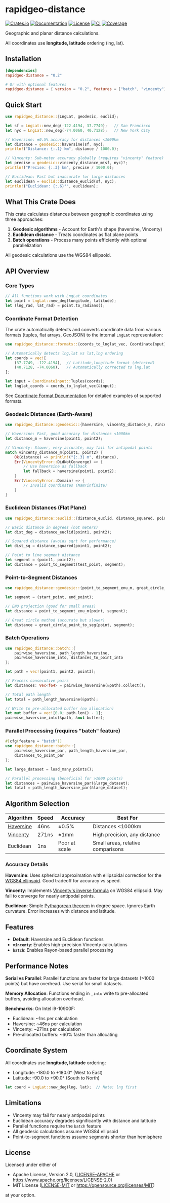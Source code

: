 # rapidgeo-distance

[![Crates.io](https://img.shields.io/crates/v/rapidgeo-distance.svg)](https://crates.io/crates/rapidgeo-distance)
[![Documentation](https://docs.rs/rapidgeo-distance/badge.svg)](https://docs.rs/rapidgeo-distance)
[![License](https://img.shields.io/badge/license-MIT%20OR%20Apache--2.0-blue.svg)](#license)
[![CI](https://github.com/gaker/rapidgeo/workflows/CI/badge.svg)](https://github.com/gaker/rapidgeo/actions)
[![Coverage](https://img.shields.io/codecov/c/github/gaker/rapidgeo)](https://codecov.io/gh/gaker/rapidgeo)

Geographic and planar distance calculations.

All coordinates use **longitude, latitude** ordering (lng, lat).

## Installation

```toml
[dependencies]
rapidgeo-distance = "0.2"

# Or with optional features
rapidgeo-distance = { version = "0.2", features = ["batch", "vincenty"] }
```

## Quick Start

```rust
use rapidgeo_distance::{LngLat, geodesic, euclid};

let sf = LngLat::new_deg(-122.4194, 37.7749);   // San Francisco
let nyc = LngLat::new_deg(-74.0060, 40.7128);   // New York City

// Haversine: ±0.5% accuracy for distances <1000km
let distance = geodesic::haversine(sf, nyc);
println!("Distance: {:.1} km", distance / 1000.0);

// Vincenty: Sub-meter accuracy globally (requires "vincenty" feature)
let precise = geodesic::vincenty_distance_m(sf, nyc)?;
println!("Precise: {:.3} km", precise / 1000.0);

// Euclidean: Fast but inaccurate for large distances
let euclidean = euclid::distance_euclid(sf, nyc);
println!("Euclidean: {:.6}°", euclidean);
```

## What This Crate Does

This crate calculates distances between geographic coordinates using three approaches:

1. **Geodesic algorithms** - Account for Earth's shape (haversine, Vincenty)
2. **Euclidean distance** - Treats coordinates as flat plane points  
3. **Batch operations** - Process many points efficiently with optional parallelization

All geodesic calculations use the WGS84 ellipsoid.

## API Overview

### Core Types

```rust
// All functions work with LngLat coordinates
let point = LngLat::new_deg(longitude, latitude);
let (lng_rad, lat_rad) = point.to_radians();
```

### Coordinate Format Detection

The crate automatically detects and converts coordinate data from various formats (tuples, flat arrays, GeoJSON) to the internal `LngLat` representation:

```rust
use rapidgeo_distance::formats::{coords_to_lnglat_vec, CoordinateInput};

// Automatically detects lng,lat vs lat,lng ordering
let coords = vec![
    (37.7749, -122.4194),  // Latitude,longitude format (detected)
    (40.7128, -74.0060),   // Automatically corrected to lng,lat
];

let input = CoordinateInput::Tuples(coords);
let lnglat_coords = coords_to_lnglat_vec(&input);
```

See [Coordinate Format Documentation](docs/coordinate-formats.md) for detailed examples of supported formats.

### Geodesic Distances (Earth-Aware)

```rust
use rapidgeo_distance::geodesic::{haversine, vincenty_distance_m, VincentyError};

// Haversine: Fast, good accuracy for distances <1000km
let distance_m = haversine(point1, point2);

// Vincenty: Slower, very accurate, may fail for antipodal points
match vincenty_distance_m(point1, point2) {
    Ok(distance) => println!("{:.3} m", distance),
    Err(VincentyError::DidNotConverge) => {
        // Use haversine as fallback
        let fallback = haversine(point1, point2);
    }
    Err(VincentyError::Domain) => {
        // Invalid coordinates (NaN/infinite)
    }
}
```

### Euclidean Distances (Flat Plane)

```rust
use rapidgeo_distance::euclid::{distance_euclid, distance_squared, point_to_segment};

// Basic distance in degrees (not meters)
let dist_deg = distance_euclid(point1, point2);

// Squared distance (avoids sqrt for performance)
let dist_sq = distance_squared(point1, point2);

// Point to line segment distance
let segment = (point1, point2);
let distance = point_to_segment(test_point, segment);
```

### Point-to-Segment Distances

```rust
use rapidgeo_distance::geodesic::{point_to_segment_enu_m, great_circle_point_to_seg};

let segment = (start_point, end_point);

// ENU projection (good for small areas)
let distance = point_to_segment_enu_m(point, segment);

// Great circle method (accurate but slower)
let distance = great_circle_point_to_seg(point, segment);
```

### Batch Operations

```rust
use rapidgeo_distance::batch::{
    pairwise_haversine, path_length_haversine,
    pairwise_haversine_into, distances_to_point_into
};

let path = vec![point1, point2, point3];

// Process consecutive pairs
let distances: Vec<f64> = pairwise_haversine(&path).collect();

// Total path length
let total = path_length_haversine(&path);

// Write to pre-allocated buffer (no allocation)
let mut buffer = vec![0.0; path.len() - 1];
pairwise_haversine_into(&path, &mut buffer);
```

### Parallel Processing (requires "batch" feature)

```rust
#[cfg(feature = "batch")]
use rapidgeo_distance::batch::{
    pairwise_haversine_par, path_length_haversine_par,
    distances_to_point_par
};

let large_dataset = load_many_points();

// Parallel processing (beneficial for >1000 points)
let distances = pairwise_haversine_par(&large_dataset);
let total = path_length_haversine_par(&large_dataset);
```

## Algorithm Selection

| Algorithm | Speed | Accuracy | Best For |
|-----------|-------|----------|----------|
| [Haversine](https://en.wikipedia.org/wiki/Haversine_formula) | 46ns | ±0.5% | Distances <1000km |
| [Vincenty](https://en.wikipedia.org/wiki/Vincenty%27s_formulae) | 271ns | ±1mm | High precision, any distance |
| Euclidean | 1ns | Poor at scale | Small areas, relative comparisons |

### Accuracy Details

**Haversine**: Uses spherical approximation with ellipsoidal correction for the [WGS84 ellipsoid](https://en.wikipedia.org/wiki/World_Geodetic_System). Good tradeoff for accuracy vs speed.

**Vincenty**: Implements [Vincenty's inverse formula](https://en.wikipedia.org/wiki/Vincenty%27s_formulae) on WGS84 ellipsoid. May fail to converge for nearly antipodal points.

**Euclidean**: Simple [Pythagorean theorem](https://en.wikipedia.org/wiki/Pythagorean_theorem) in degree space. Ignores Earth curvature. Error increases with distance and latitude.

## Features

- **Default**: Haversine and Euclidean functions
- **`vincenty`**: Enables high-precision Vincenty calculations
- **`batch`**: Enables Rayon-based parallel processing

## Performance Notes

**Serial vs Parallel**: Parallel functions are faster for large datasets (>1000 points) but have overhead. Use serial for small datasets.

**Memory Allocation**: Functions ending in `_into` write to pre-allocated buffers, avoiding allocation overhead.

**Benchmarks**: On Intel i9-10900F:
- Euclidean: ~1ns per calculation  
- Haversine: ~46ns per calculation
- Vincenty: ~271ns per calculation
- Pre-allocated buffers: ~60% faster than allocating

## Coordinate System

All coordinates use **longitude, latitude** ordering:
- Longitude: -180.0 to +180.0° (West to East)
- Latitude: -90.0 to +90.0° (South to North)

```rust
let coord = LngLat::new_deg(lng, lat);  // Note: lng first
```

## Limitations

- Vincenty may fail for nearly antipodal points
- Euclidean accuracy degrades significantly with distance and latitude
- Parallel functions require the `batch` feature
- All geodesic calculations assume WGS84 ellipsoid
- Point-to-segment functions assume segments shorter than hemisphere

## License

Licensed under either of

- Apache License, Version 2.0, ([LICENSE-APACHE](LICENSE-APACHE) or https://www.apache.org/licenses/LICENSE-2.0)
- MIT License ([LICENSE-MIT](LICENSE-MIT) or https://opensource.org/licenses/MIT)

at your option.